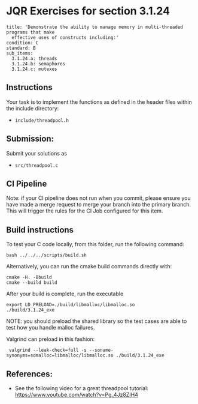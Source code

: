 # JQR Exercises for section 3.1.24

```
title: 'Demonstrate the ability to manage memory in multi-threaded programs that make
  effective uses of constructs including:'
condition: C
standard: B
sub_items:
  3.1.24.a: threads
  3.1.24.b: semaphores
  3.1.24.c: mutexes
```



## Instructions


Your task is to implement the functions as defined in the header files within the include directory:
* `include/threadpool.h`


## Submission: 

Submit your solutions as
* `src/threadpool.c`
          

## CI Pipeline

Note: if your CI pipeline does not run when you commit, please ensure you have made a merge request to merge
your branch into the primary branch. This will trigger the rules for the CI Job configured for this item.

## Build instructions 

To test your C code locally, from this folder, run the following command:

```
bash ../../../scripts/build.sh
```

Alternatively, you can run the cmake build commands directly with:

```
cmake -H. -Bbuild
cmake --build build
```

After your build is complete, run the executable

```
export LD_PRELOAD=./build/libmalloc/libmalloc.so
./build/3.1.24_exe
```

NOTE: you should preload the shared library so the test cases are able to test how you handle malloc failures. 

Valgrind can preload in this fashion:

```
 valgrind --leak-check=full -s --soname-synonyms=somalloc=libmalloc/libmalloc.so ./build/3.1.24_exe
```


## References:

* See the following video for a great threadpool tutorial: https://www.youtube.com/watch?v=Pg_4Jz8ZIH4


